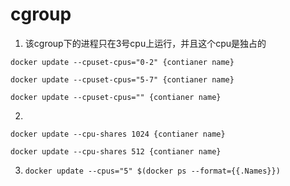 # cgroup

1. 该cgroup下的进程只在3号cpu上运行，并且这个cpu是独占的
  ```
  docker update --cpuset-cpus="0-2" {contianer name}
  
  docker update --cpuset-cpus="5-7" {contianer name}
  
  docker update --cpuset-cpus="" {contianer name}
  ```

2. 
  ```
  docker update --cpu-shares 1024 {contianer name}

  docker update --cpu-shares 512 {contianer name}
  ```
3. 
   ```
   docker update --cpus="5" $(docker ps --format={{.Names}}) 
   ```
